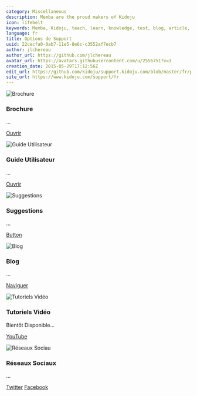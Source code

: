 ```yaml
---
category: Miscellaneous
description: Memba are the proud makers of Kidoju
icon: lifebelt
keywords: Memba, Kidoju, teach, learn, knowledge, test, blog, article, documentation, ebook, video, webinar, slide
language: fr
title: Options de Support
uuid: 22cecfa0-0ab7-11e5-8e6c-c3552af7ecb7
author: jlchereau
author_url: https://github.com/jlchereau
avatar_url: https://avatars.githubusercontent.com/u/2556751?v=3
creation_date: 2015-05-29T17:12:56Z
edit_url: https://github.com/kidoju/support.kidoju.com/blob/master/fr/pages/index.md
site_url: https://www.kidoju.com/support/fr
---
```

<div class="row">
    <div class="col-sm-6 col-md-4">
        <div class="thumbnail">
            <img src="https://raw.githubusercontent.com/kidoju/support.kidoju.com/master/fr/pages/index1.jpg" alt="Brochure">
            <div class="caption">
                <h3>Brochure</h3>
                <p>...</p>
                <p><a href="https://github.com/kidoju/support.kidoju.com/blob/master/fr/docs/Datasheet.fr.screen.pdf" class="btn btn-primary" role="button">Ouvrir</a></p>
            </div>
        </div>
    </div>
    <div class="col-sm-6 col-md-4">
        <div class="thumbnail">
            <img src="https://raw.githubusercontent.com/kidoju/support.kidoju.com/master/fr/pages/index2.jpg" alt="Guide Utilisateur">
            <div class="caption">
                <h3>Guide Utilisateur</h3>
                <p>...</p>
                <p><a href="https://github.com/kidoju/support.kidoju.com/blob/master/fr/docs/UserGuide.fr.screen.pdf" class="btn btn-primary" role="button">Ouvrir</a></p>
            </div>
        </div>
    </div>
    <div class="col-sm-6 col-md-4">
        <div class="thumbnail">
            <img src="https://raw.githubusercontent.com/kidoju/support.kidoju.com/master/fr/pages/index3.jpg" alt="Suggestions">
            <div class="caption">
                <h3>Suggestions</h3>
                <p>...</p>
                <p><a href="https://kidoju.uservoice.com/forums/152569-general" class="btn btn-primary" role="Soumettre et Voter">Button</a></p>
            </div>
        </div>
    </div>
</div>
<div class="row">
    <div class="col-sm-6 col-md-4">
        <div class="thumbnail">
            <img src="https://raw.githubusercontent.com/kidoju/support.kidoju.com/master/fr/pages/index4.jpg" alt="Blog">
            <div class="caption">
                <h3>Blog</h3>
                <p>...</p>
                <p><a href="https://www.kidoju.com/support/fr/posts" class="btn btn-primary" role="button">Naviguer</a></p>
            </div>
        </div>
    </div>
    <div class="col-sm-6 col-md-4">
        <div class="thumbnail">
            <img src="https://raw.githubusercontent.com/kidoju/support.kidoju.com/master/fr/pages/index5.jpg" alt="Tutoriels Vidéo">
            <div class="caption">
                <h3>Tutoriels Vidéo</h3>
                <p>Bientôt Disponible...</p>
                <p><a href="#" class="btn btn-primary" role="button">YouTube</a></p>
            </div>
        </div>
    </div>
    <div class="col-sm-6 col-md-4">
        <div class="thumbnail">
            <img src="https://raw.githubusercontent.com/kidoju/support.kidoju.com/master/fr/pages/index6.jpg" alt="Réseaux Sociau">
            <div class="caption">
                <h3>Réseaux Sociaux</h3>
                <p>...</p>
                <p><a href="https://twitter.com/kidoju" class="btn btn-primary" role="button">Twitter</a> <a href="https://www.facebook.com/kidoju" class="btn btn-default" role="button">Facebook</a></p>
            </div>
        </div>
    </div>
</div>